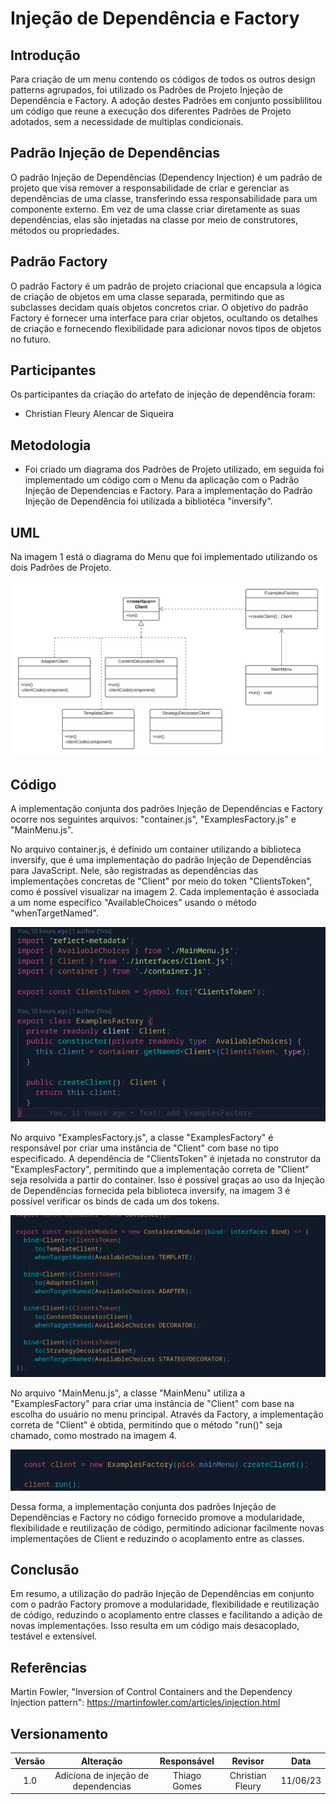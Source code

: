 # Injeção de Dependência e Factory

## Introdução
Para criação de um menu contendo os códigos de todos os outros design patterns agrupados, foi utilizado os Padrões de Projeto Injeção de Dependência e Factory. A adoção destes Padrões em conjunto possiblilitou um código que reune a execução dos diferentes Padrões de Projeto adotados, sem a necessidade de multiplas condicionais.

## Padrão Injeção de Dependências
O padrão Injeção de Dependências (Dependency Injection) é um padrão de projeto que visa remover a responsabilidade de criar e gerenciar as dependências de uma classe, transferindo essa responsabilidade para um componente externo. Em vez de uma classe criar diretamente as suas dependências, elas são injetadas na classe por meio de construtores, métodos ou propriedades.


## Padrão Factory
O padrão Factory é um padrão de projeto criacional que encapsula a lógica de criação de objetos em uma classe separada, permitindo que as subclasses decidam quais objetos concretos criar. O objetivo do padrão Factory é fornecer uma interface para criar objetos, ocultando os detalhes de criação e fornecendo flexibilidade para adicionar novos tipos de objetos no futuro.


## Participantes
Os participantes da criação do artefato de injeção de dependência foram:

- Christian Fleury Alencar de Siqueira

## Metodologia
- Foi criado um diagrama dos Padrões de Projeto utilizado, em seguida foi implementado um código com o Menu da aplicação com o Padrão Injeção de Dependencias e Factory. Para a implementação do Padrão Injeção de Dependência foi utilizada a bibliotéca "inversify".


## UML

Na imagem 1 está o diagrama do Menu que foi implementado utilizando os dois Padrões de Projeto.

![imagem 1](../../Assets/diagramas/FactoryInversaoV1.png)


## Código
A implementação conjunta dos padrões Injeção de Dependências e Factory ocorre nos seguintes arquivos: "container.js", "ExamplesFactory.js" e "MainMenu.js".

No arquivo container.js, é definido um container utilizando a biblioteca inversify, que é uma implementação do padrão Injeção de Dependências para JavaScript. Nele, são registradas as dependências das implementações concretas de "Client" por meio do token "ClientsToken", como é possível visualizar na imagem 2. Cada implementação é associada a um nome específico "AvailableChoices" usando o método "whenTargetNamed".

![imagem 2](../../Assets/codigo/factory_injecao.png)


No arquivo "ExamplesFactory.js", a classe "ExamplesFactory" é responsável por criar uma instância de "Client" com base no tipo especificado. A dependência de "ClientsToken" é injetada no construtor da "ExamplesFactory", permitindo que a implementação correta de "Client" seja resolvida a partir do container. Isso é possível graças ao uso da Injeção de Dependências fornecida pela biblioteca inversify, na imagem 3 é possível verificar os binds de cada um dos tokens.

![imagem 3](../../Assets/codigo/bindings.png)


No arquivo "MainMenu.js", a classe "MainMenu" utiliza a "ExamplesFactory" para criar uma instância de "Client" com base na escolha do usuário no menu principal. Através da Factory, a implementação correta de "Client" é obtida, permitindo que o método "run()" seja chamado, como mostrado na imagem 4.

![imagem 4](../../Assets/codigo/utilizacao_factory.png)


Dessa forma, a implementação conjunta dos padrões Injeção de Dependências e Factory no código fornecido promove a modularidade, flexibilidade e reutilização de código, permitindo adicionar facilmente novas implementações de Client e reduzindo o acoplamento entre as classes.



## Conclusão
Em resumo, a utilização do padrão Injeção de Dependências em conjunto com o padrão Factory promove a modularidade, flexibilidade e reutilização de código, reduzindo o acoplamento entre classes e facilitando a adição de novas implementações. Isso resulta em um código mais desacoplado, testável e extensível.


## Referências
Martin Fowler, "Inversion of Control Containers and the Dependency Injection pattern": https://martinfowler.com/articles/injection.html

## Versionamento

| Versão | Alteração | Responsável | Revisor | Data |
| :-: | :-: | :-: | :-: | :-: |
|  1.0   | Adiciona de injeção de dependencias| Thiago Gomes  |  Christian Fleury  | 11/06/23  |